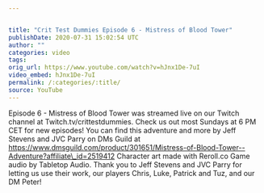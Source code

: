 ```yaml
---


title: "Crit Test Dummies Episode 6 - Mistress of Blood Tower"
publishDate: 2020-07-31 15:02:54 UTC
author: ""
categories: video
tags: 
orig_url: https://www.youtube.com/watch?v=hJnx1De-7uI
video_embed: hJnx1De-7uI
permalink: /:categories/:title/
source: YouTube
---
```

Episode 6 - Mistress of Blood Tower was streamed live on our Twitch channel at Twitch.tv/crittestdummies. Check us out most Sundays at 6 PM CET for new episodes! You can find this adventure and more by Jeff Stevens and JVC Parry on DMs Guild at https://www.dmsguild.com/product/301651/Mistress-of-Blood-Tower--Adventure?affiliate\_id=2519412 Character art made with Reroll.co Game audio by Tabletop Audio. Thank you to Jeff Stevens and JVC Parry for letting us use their work, our players Chris, Luke, Patrick and Tuz, and our DM Peter!